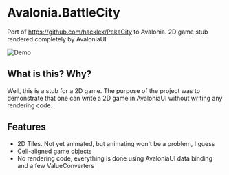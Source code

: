 # Avalonia.BattleCity

Port of https://github.com/hacklex/PekaCity to Avalonia.
2D game stub rendered completely by AvaloniaUI

![Demo](demo.gif?raw=true "Demo")

## What is this? Why?

Well, this is a stub for a 2D game. The purpose of the project was to demonstrate that one can write a 2D game in AvaloniaUI without writing any rendering code.
## Features

- 2D Tiles. Not yet animated, but animating won't be a problem, I guess
- Cell-aligned game objects
- No rendering code, everything is done using AvaloniaUI data binding and a few ValueConverters

